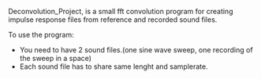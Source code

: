 Deconvolution_Project, is a small fft convolution program for creating impulse response files from reference and recorded sound files.

To use the program:
  - You need to have 2 sound files.(one sine wave sweep, one recording of the sweep in a space)
  - Each sound file has to share same lenght and samplerate.
